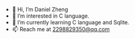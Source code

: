 - 👋 Hi, I’m Daniel Zheng
- 👀 I’m interested in C language.
- 🌱 I’m currently learning C language and Sqlite. 
- 📫 Reach me at 2298829350@qq.com

<!---
Daniel-Cheng2023/Daniel-Cheng2023 is a ✨ special ✨ repository because its `README.md` (this file) appears on your GitHub profile.
You can click the Preview link to take a look at your changes.
--->
